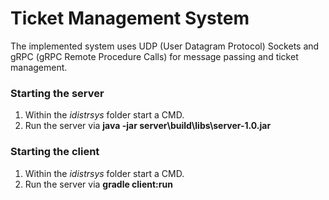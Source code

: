 # Ticket Management System
The implemented system uses UDP (User Datagram Protocol) Sockets and gRPC (gRPC Remote Procedure Calls) for message passing and ticket management.

### Starting the server

1. Within the _idistrsys_ folder start a CMD.
2. Run the server via **java -jar server\build\libs\server-1.0.jar**

### Starting the client

1. Within the _idistrsys_ folder start a CMD.
2. Run the server via **gradle client:run**
